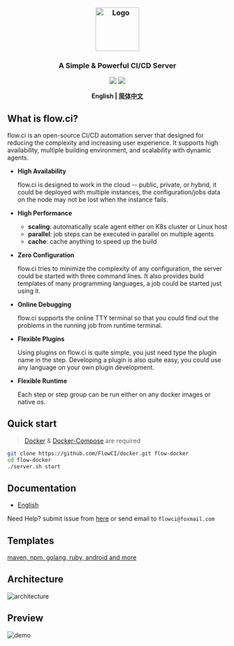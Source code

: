 <h3 align="center">
  <a href="https://flowci.github.io">
    <img src="https://github.com/FlowCI/docs/raw/master/src/logo.png" alt="Logo" width="100">
  </a>
</h3>

<h3 align="center">A Simple & Powerful CI/CD Server</h3>

<p align="center">
    <a href="https://github.com/FlowCI/docs/blob/master/LICENSE"><img src="https://img.shields.io/github/license/flowci/flow-core-x"></a>
    <a href="https://github.com/FlowCI/flow-core-x/releases/"><img src="https://img.shields.io/github/v/release/flowci/flow-core-x"></a>
</p>

<div align="center">

**English | [简体中文](https://github.com/FlowCI/docs/blob/master/README-cn.md)**

</div>

## What is flow.ci?

flow.ci is an open-source CI/CD automation server that designed for reducing the complexity and increasing user experience. It supports high availability, multiple building environment, and scalability with dynamic agents.

- __High Availability__

  flow.ci is designed to work in the cloud -- public, private, or hybrid, it could be deployed with multiple instances, the configuration/jobs data on the node may not be lost when the instance fails.

- __High Performance__

  - __scaling__: automatically scale agent either on K8s cluster or Linux host
  - __parallel__: job steps can be executed in parallel on multiple agents
  - __cache__: cache anything to speed up the build

- __Zero Configuration__

  flow.ci tries to minimize the complexity of any configuration, the server could be started with three command lines. It also provides build templates of many programming languages, a job could be started just using it.

- __Online Debugging__

  flow.ci supports the online TTY terminal so that you could find out the problems in the running job from runtime terminal.

- __Flexible Plugins__

  Using plugins on flow.ci is quite simple, you just need type the plugin name in the step. Developing a plugin is also quite easy, you could use any language on your own plugin development.

- __Flexible Runtime__

  Each step or step group can be run either on any docker images or native os.

## Quick start

> [Docker](https://docs.docker.com/install/) & [Docker-Compose](https://docs.docker.com/compose/install/) are required

```bash
git clone https://github.com/FlowCI/docker.git flow-docker
cd flow-docker
./server.sh start
```

## Documentation

+ [English](https://github.com/FlowCI/docs/tree/master/en/index.md)

Need Help? submit issue from [here](https://github.com/FlowCI/docs/issues) or send email to `flowci@foxmail.com`


## Templates

[maven, npm, golang, ruby, android and more](https://github.com/FlowCI/templates)


## Architecture

![architecture](https://github.com/FlowCI/docs/raw/master/src/architecture.png)

## Preview

![demo](https://github.com/FlowCI/docs/raw/master/src/demo.gif)
